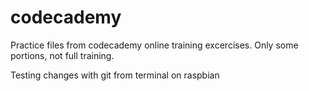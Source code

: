 # codecademy

Practice files from codecademy online training excercises.  Only some portions, not full training.

Testing changes with git from terminal on raspbian

